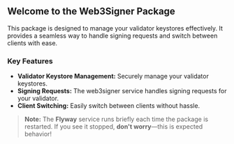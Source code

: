 ## Welcome to the Web3Signer Package

This package is designed to manage your validator keystores effectively. It provides a seamless way to handle signing requests and switch between clients with ease.

### Key Features

- **Validator Keystore Management:** Securely manage your validator keystores.
- **Signing Requests:** The web3signer service handles signing requests for your validator.
- **Client Switching:** Easily switch between clients without hassle.

> **Note:** The **Flyway** service runs briefly each time the package is restarted. If you see it stopped, **don't worry**—this is expected behavior!
